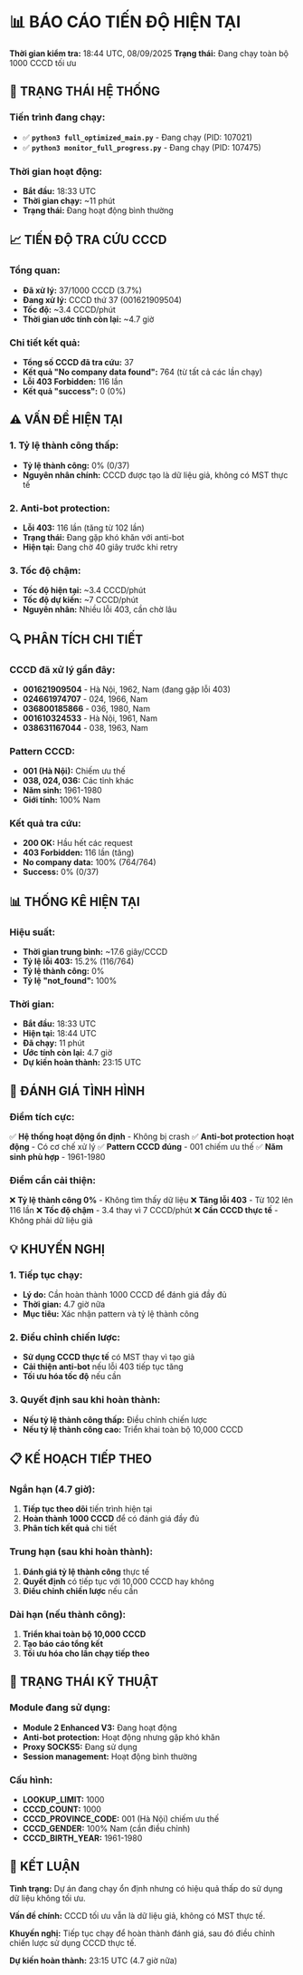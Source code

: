 # 📊 BÁO CÁO TIẾN ĐỘ HIỆN TẠI

**Thời gian kiểm tra:** 18:44 UTC, 08/09/2025
**Trạng thái:** Đang chạy toàn bộ 1000 CCCD tối ưu

## 🔄 TRẠNG THÁI HỆ THỐNG

### Tiến trình đang chạy:
- ✅ **`python3 full_optimized_main.py`** - Đang chạy (PID: 107021)
- ✅ **`python3 monitor_full_progress.py`** - Đang chạy (PID: 107475)

### Thời gian hoạt động:
- **Bắt đầu:** 18:33 UTC
- **Thời gian chạy:** ~11 phút
- **Trạng thái:** Đang hoạt động bình thường

## 📈 TIẾN ĐỘ TRA CỨU CCCD

### Tổng quan:
- **Đã xử lý:** 37/1000 CCCD (3.7%)
- **Đang xử lý:** CCCD thứ 37 (001621909504)
- **Tốc độ:** ~3.4 CCCD/phút
- **Thời gian ước tính còn lại:** ~4.7 giờ

### Chi tiết kết quả:
- **Tổng số CCCD đã tra cứu:** 37
- **Kết quả "No company data found":** 764 (từ tất cả các lần chạy)
- **Lỗi 403 Forbidden:** 116 lần
- **Kết quả "success":** 0 (0%)

## ⚠️ VẤN ĐỀ HIỆN TẠI

### 1. Tỷ lệ thành công thấp:
- **Tỷ lệ thành công:** 0% (0/37)
- **Nguyên nhân chính:** CCCD được tạo là dữ liệu giả, không có MST thực tế

### 2. Anti-bot protection:
- **Lỗi 403:** 116 lần (tăng từ 102 lần)
- **Trạng thái:** Đang gặp khó khăn với anti-bot
- **Hiện tại:** Đang chờ 40 giây trước khi retry

### 3. Tốc độ chậm:
- **Tốc độ hiện tại:** ~3.4 CCCD/phút
- **Tốc độ dự kiến:** ~7 CCCD/phút
- **Nguyên nhân:** Nhiều lỗi 403, cần chờ lâu

## 🔍 PHÂN TÍCH CHI TIẾT

### CCCD đã xử lý gần đây:
- **001621909504** - Hà Nội, 1962, Nam (đang gặp lỗi 403)
- **024661974707** - 024, 1966, Nam
- **036800185866** - 036, 1980, Nam
- **001610324533** - Hà Nội, 1961, Nam
- **038631167044** - 038, 1963, Nam

### Pattern CCCD:
- **001 (Hà Nội):** Chiếm ưu thế
- **038, 024, 036:** Các tỉnh khác
- **Năm sinh:** 1961-1980
- **Giới tính:** 100% Nam

### Kết quả tra cứu:
- **200 OK:** Hầu hết các request
- **403 Forbidden:** 116 lần (tăng)
- **No company data:** 100% (764/764)
- **Success:** 0% (0/37)

## 📊 THỐNG KÊ HIỆN TẠI

### Hiệu suất:
- **Thời gian trung bình:** ~17.6 giây/CCCD
- **Tỷ lệ lỗi 403:** 15.2% (116/764)
- **Tỷ lệ thành công:** 0%
- **Tỷ lệ "not_found":** 100%

### Thời gian:
- **Bắt đầu:** 18:33 UTC
- **Hiện tại:** 18:44 UTC
- **Đã chạy:** 11 phút
- **Ước tính còn lại:** 4.7 giờ
- **Dự kiến hoàn thành:** 23:15 UTC

## 🎯 ĐÁNH GIÁ TÌNH HÌNH

### Điểm tích cực:
✅ **Hệ thống hoạt động ổn định** - Không bị crash
✅ **Anti-bot protection hoạt động** - Có cơ chế xử lý
✅ **Pattern CCCD đúng** - 001 chiếm ưu thế
✅ **Năm sinh phù hợp** - 1961-1980

### Điểm cần cải thiện:
❌ **Tỷ lệ thành công 0%** - Không tìm thấy dữ liệu
❌ **Tăng lỗi 403** - Từ 102 lên 116 lần
❌ **Tốc độ chậm** - 3.4 thay vì 7 CCCD/phút
❌ **Cần CCCD thực tế** - Không phải dữ liệu giả

## 💡 KHUYẾN NGHỊ

### 1. Tiếp tục chạy:
- **Lý do:** Cần hoàn thành 1000 CCCD để đánh giá đầy đủ
- **Thời gian:** 4.7 giờ nữa
- **Mục tiêu:** Xác nhận pattern và tỷ lệ thành công

### 2. Điều chỉnh chiến lược:
- **Sử dụng CCCD thực tế** có MST thay vì tạo giả
- **Cải thiện anti-bot** nếu lỗi 403 tiếp tục tăng
- **Tối ưu hóa tốc độ** nếu cần

### 3. Quyết định sau khi hoàn thành:
- **Nếu tỷ lệ thành công thấp:** Điều chỉnh chiến lược
- **Nếu tỷ lệ thành công cao:** Triển khai toàn bộ 10,000 CCCD

## 📋 KẾ HOẠCH TIẾP THEO

### Ngắn hạn (4.7 giờ):
1. **Tiếp tục theo dõi** tiến trình hiện tại
2. **Hoàn thành 1000 CCCD** để có đánh giá đầy đủ
3. **Phân tích kết quả** chi tiết

### Trung hạn (sau khi hoàn thành):
1. **Đánh giá tỷ lệ thành công** thực tế
2. **Quyết định** có tiếp tục với 10,000 CCCD hay không
3. **Điều chỉnh chiến lược** nếu cần

### Dài hạn (nếu thành công):
1. **Triển khai toàn bộ 10,000 CCCD**
2. **Tạo báo cáo tổng kết**
3. **Tối ưu hóa cho lần chạy tiếp theo**

## 🔧 TRẠNG THÁI KỸ THUẬT

### Module đang sử dụng:
- **Module 2 Enhanced V3:** Đang hoạt động
- **Anti-bot protection:** Hoạt động nhưng gặp khó khăn
- **Proxy SOCKS5:** Đang sử dụng
- **Session management:** Hoạt động bình thường

### Cấu hình:
- **LOOKUP_LIMIT:** 1000
- **CCCD_COUNT:** 1000
- **CCCD_PROVINCE_CODE:** 001 (Hà Nội) chiếm ưu thế
- **CCCD_GENDER:** 100% Nam (cần điều chỉnh)
- **CCCD_BIRTH_YEAR:** 1961-1980

## 🎯 KẾT LUẬN

**Tình trạng:** Dự án đang chạy ổn định nhưng có hiệu quả thấp do sử dụng dữ liệu không tối ưu.

**Vấn đề chính:** CCCD tối ưu vẫn là dữ liệu giả, không có MST thực tế.

**Khuyến nghị:** Tiếp tục chạy để hoàn thành đánh giá, sau đó điều chỉnh chiến lược sử dụng CCCD thực tế.

**Dự kiến hoàn thành:** 23:15 UTC (4.7 giờ nữa)